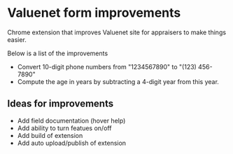 # Valuenet form improvements
Chrome extension that improves Valuenet site for appraisers to make things easier.  

Below is a list of the improvements
* Convert 10-digit phone numbers from "1234567890" to "(123) 456-7890"
* Compute the age in years by subtracting a 4-digit year from this year.

## Ideas for improvements
* Add field documentation (hover help)
* Add ability to turn featues on/off
* Add build of extension
* Add auto upload/publish of extension
